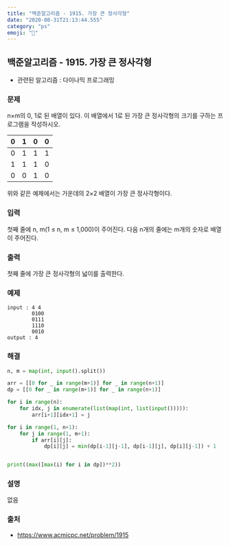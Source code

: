 ```yaml
---
title: "백준알고리즘 - 1915. 가장 큰 정사각형"
date: "2020-08-31T21:13:44.555"
category: "ps"
emoji: "🌄"
---
```


## 백준알고리즘 - 1915. 가장 큰 정사각형

- 관련된 알고리즘 : 다이나믹 프로그래밍

### 문제

n×m의 0, 1로 된 배열이 있다. 이 배열에서 1로 된 가장 큰 정사각형의 크기를 구하는 프로그램을 작성하시오.

| 0    | 1    | 0    | 0    |
| ---- | ---- | ---- | ---- |
| 0    | 1    | 1    | 1    |
| 1    | 1    | 1    | 0    |
| 0    | 0    | 1    | 0    |

위와 같은 예제에서는 가운데의 2×2 배열이 가장 큰 정사각형이다. 

### 입력

첫째 줄에 n, m(1 ≤ n, m ≤ 1,000)이 주어진다. 다음 n개의 줄에는 m개의 숫자로 배열이 주어진다.

### 출력

첫째 줄에 가장 큰 정사각형의 넓이를 출력한다.

### 예제

```
input : 4 4
        0100
        0111
        1110
        0010
output : 4
```

### 해결

```python
n, m = map(int, input().split())

arr = [[0 for _ in range(m+1)] for _ in range(n+1)]
dp = [[0 for _ in range(m+1)] for _ in range(n+1)]

for i in range(n):
    for idx, j in enumerate(list(map(int, list(input())))):
        arr[i+1][idx+1] = j

for i in range(1, n+1):
    for j in range(1, m+1):
        if arr[i][j]:
            dp[i][j] = min(dp[i-1][j-1], dp[i-1][j], dp[i][j-1]) + 1


print((max([max(i) for i in dp])**2))
```

### 설명

없음

### 출처

- https://www.acmicpc.net/problem/1915
